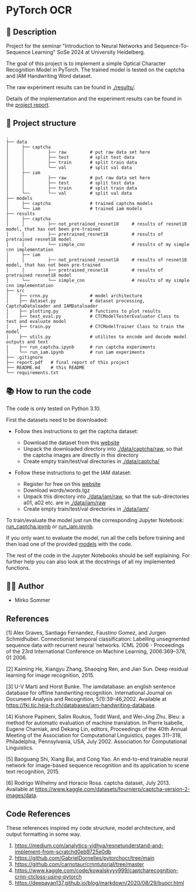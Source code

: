 # PyTorch OCR

## 🚀 Description

Project for the seminar "Introduction to Neural Networks and Sequence-To-Sequence Learning" SoSe 2024 at University Heidelberg.

The goal of this project is to implement a simple Optical Character Recognition Model in PyTorch. 
The trained model is tested on the captcha and IAM Handwriting Word dataset.

The raw experiment results can be found in [./results/](./results/).

Details of the implementation and the experiment results can be found in the [project report](./report.pdf).


## 📁 Project structure

```
.
├── data 
│     ├── captcha               
│     │         ├── raw         # put raw data set here
│     │         ├── test        # split test data
│     │         ├── train       # split train data
│     │         └── val         # split val data
│     ├── iam
│     │         ├── raw         # put raw data set here
│     │         ├── test        # split test data
│     │         ├── train       # split train data
│     └──       └── val         # split val data          
├── models     
│     ├── captcha               # trained captcha models
│     └── iam                   # trained iam models           
├── results  
│     ├── captcha               
│     │         ├── not_pretrained_resnet18     # results of resnet18 model, that has not been pre-trained
│     │         ├── pretrained_resnet18         # results of pretrained resnet18 model
│     │         └── simple_cnn                  # results of my simple cnn implementation
│     ├── iam
│     │         ├── not_pretrained_resnet18     # results of resnet18 model, that has not been pre-trained
│     │         ├── pretrained_resnet18         # results of pretrained resnet18 model
│     └──       └── simple_cnn                  # results of my simple cnn implementation                                      
├── src
│    ├── crnn.py                # model architecture
│    ├── dataset.py             # dataset processing, CaptchaDataloader and IAMDataloader
│    ├── plotting.py            # functions to plot results
│    ├── test_eval.py           # CTCModelTesterEvaluator Class to test and evaluate model
│    ├── train.py               # CTCModelTrainer Class to train the model
│    ├── utils.py               # utilites to encode and decode model outputs and text
│    ├── run_captcha.ipynb      # run captcha experiments
│    └── run_iam.ipynb          # run iam experiments
├── .gitignore
├── report.pdf   # final report of this project
├── README.md    # this README               
└── requirements.txt
```  


## 📚 How to run the code

The code is only tested on Python 3.10.

First the datasets need to be downloaded:
* Follow thes instructions to get the captcha dataset:
    * Download the dataset from this [website](https://www.kaggle.com/datasets/fournierp/captcha-version-2-images/data)
    * Unpack the downloaded directory into [./data/captcha/raw](./data/captcha/raw/), so that the captcha images are directly in this directory
    * Create empty train/test/val directories in [./data/captcha/](./data/captcha/)

* Follow these instructions to get the IAM dataset:
    * Register for free on this [website](https://fki.tic.heia-fr.ch/databases/iam-handwriting-database)
    * Download words/words.tgz
    * Unpack this directory into [./data/iam/raw](./data/iam/raw/), so that the sub-directories a01, a02 etc. are in [./data/iam/raw](./data/iam/raw/)
    * Create empty train/test/val directories in [./data/iam/](./data/iam/)

To train/evaluate the model just run the corresponding Jupyter Notebook: [run_captcha.ipynb](./src/run_captcha.ipynb) or [run_iam.ipynb](./src/run_iam.ipynb).

If you only want to evaluate the model, run all the cells before training and then load one of the provided [models](./models/) with the code.

The rest of the code in the Jupyter Notebooks should be self explaining. For further help you can also look at the docstrings of all my implemented functions.

## 👩‍🚀 Author

* Mirko Sommer

## References
[1] Alex Graves, Santiago Fernandez, Faustino Gomez, and Jurgen Schmidhuber. 
Connectionist temporal classification: Labelling unsegmented sequence data with recurrent neural ’networks. 
ICML 2006 - Proceedings of the 23rd International Conference on Machine
Learning, 2006:369–376, 01 2006.

[2] Kaiming He, Xiangyu Zhang, Shaoqing Ren, and Jian Sun. Deep residual learning for image recognition, 2015.

[3] U-V Marti and Horst Bunke. The iamdatabase: an english sentence database for offline handwriting recognition.
International Journal on Document Analysis and Recognition, 5(1):39–46,2002. 
Available at https://fki.tic.heia-fr.ch/databases/iam-handwriting-database.

[4] Kishore Papineni, Salim Roukos, Todd Ward, and Wei-Jing Zhu. 
Bleu: a method for automatic evaluation of machine translation. 
In Pierre Isabelle, Eugene Charniak, and Dekang Lin, editors, Proceedings of the 40th Annual Meeting of the Association for Computational Linguistics, pages 311–318, Philadelphia, Pennsylvania, USA, July 2002. Association for Computational Linguistics.

[5] Baoguang Shi, Xiang Bai, and Cong Yao.
An end-to-end trainable neural network for image-based sequence recognition and its application to scene text recognition, 2015.

[6] Rodrigo Wilhelmy and Horacio Rosa.
captcha dataset, July 2013. 
Available at https://www.kaggle.com/datasets/fournierp/captcha-version-2-images/data.

## Code References
These references inspired my code structure, model architecture, and output formatting in some way.
1. https://medium.com/analytics-vidhya/resnetunderstand-and-implement-from-scratchd0eb9725e0db
2. https://github.com/GabrielDornelles/pytorchocr/tree/main
3. https://github.com/carnotaur/crnntutorial/tree/master
4. https://www.kaggle.com/code/kowalskyyy999/captcharecognition-crnn-ctcloss-using-pytorch
5. https://deepayan137.github.io/blog/markdown/2020/08/29/buocr.html
